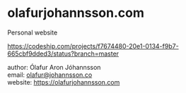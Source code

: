 # olafurjohannsson.com

Personal website

https://codeship.com/projects/f7674480-20e1-0134-f9b7-665cbf9dded3/status?branch=master

author: Ólafur Aron Jóhannsson<br>
email: olafur@johannsson.co<br>
website: https://olafurjohannsson.com<br>

